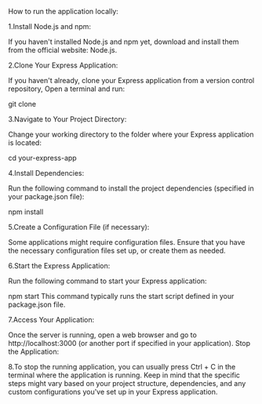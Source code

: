 
How to run the application locally:

1.Install Node.js and npm:


If you haven't installed Node.js and npm yet, download and install them from the official website: Node.js.

2.Clone Your Express Application:


If you haven't already, clone your Express application from a version control repository, Open a terminal and run:

git clone <repository-url>

3.Navigate to Your Project Directory:


Change your working directory to the folder where your Express application is located:

cd your-express-app

4.Install Dependencies:


Run the following command to install the project dependencies (specified in your package.json file):

npm install

5.Create a Configuration File (if necessary):


Some applications might require configuration files. Ensure that you have the necessary configuration files set up, or create them as needed.

6.Start the Express Application:


Run the following command to start your Express application:


npm start
This command typically runs the start script defined in your package.json file.

7.Access Your Application:


Once the server is running, open a web browser and go to http://localhost:3000 (or another port if specified in your application).
Stop the Application:


8.To stop the running application, you can usually press Ctrl + C in the terminal where the application is running.
Keep in mind that the specific steps might vary based on your project structure, dependencies, and any custom configurations you've set up in your Express application.

